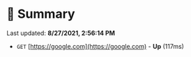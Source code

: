 # 📖 Summary
Last updated: **8/27/2021, 2:56:14 PM**

- `GET` [https://google.com](https://google.com) - **Up** (117ms)
